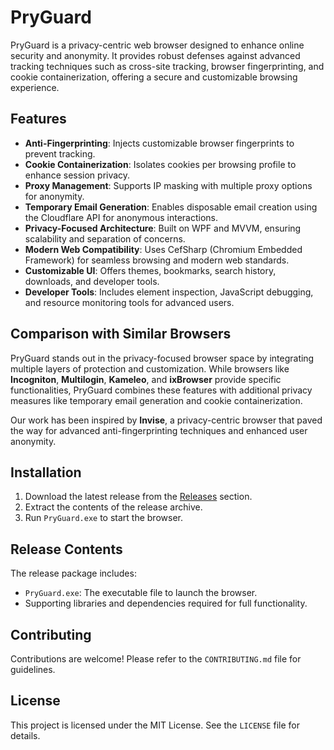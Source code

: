 
# PryGuard

PryGuard is a privacy-centric web browser designed to enhance online security and anonymity. It provides robust defenses against advanced tracking techniques such as cross-site tracking, browser fingerprinting, and cookie containerization, offering a secure and customizable browsing experience.

## Features

- **Anti-Fingerprinting**: Injects customizable browser fingerprints to prevent tracking.
- **Cookie Containerization**: Isolates cookies per browsing profile to enhance session privacy.
- **Proxy Management**: Supports IP masking with multiple proxy options for anonymity.
- **Temporary Email Generation**: Enables disposable email creation using the Cloudflare API for anonymous interactions.
- **Privacy-Focused Architecture**: Built on WPF and MVVM, ensuring scalability and separation of concerns.
- **Modern Web Compatibility**: Uses CefSharp (Chromium Embedded Framework) for seamless browsing and modern web standards.
- **Customizable UI**: Offers themes, bookmarks, search history, downloads, and developer tools.
- **Developer Tools**: Includes element inspection, JavaScript debugging, and resource monitoring tools for advanced users.

## Comparison with Similar Browsers

PryGuard stands out in the privacy-focused browser space by integrating multiple layers of protection and customization. While browsers like **Incogniton**, **Multilogin**, **Kameleo**, and **ixBrowser** provide specific functionalities, PryGuard combines these features with additional privacy measures like temporary email generation and cookie containerization. 

Our work has been inspired by **Invise**, a privacy-centric browser that paved the way for advanced anti-fingerprinting techniques and enhanced user anonymity.

## Installation

1. Download the latest release from the [Releases](https://github.com/pannagkumaar/PryGuard/releases) section.
2. Extract the contents of the release archive.
3. Run `PryGuard.exe` to start the browser.

## Release Contents

The release package includes:
- `PryGuard.exe`: The executable file to launch the browser.
- Supporting libraries and dependencies required for full functionality.

## Contributing

Contributions are welcome! Please refer to the `CONTRIBUTING.md` file for guidelines.

## License

This project is licensed under the MIT License. See the `LICENSE` file for details.
